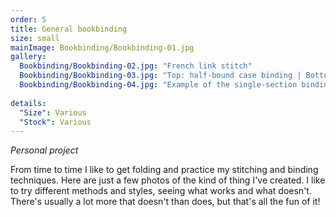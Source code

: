 ```yaml
---
order: 5
title: General bookbinding
size: small
mainImage: Bookbinding/Bookbinding-01.jpg
gallery:
  Bookbinding/Bookbinding-02.jpg: "French link stitch"
  Bookbinding/Bookbinding-03.jpg: "Top: half-bound case binding | Bottom: single-section cloth case binding"
  Bookbinding/Bookbinding-04.jpg: "Example of the single-section binding"
  
details:
  "Size": Various
  "Stock": Various
---
```


_Personal project_

From time to time I like to get folding and practice my stitching and binding techniques. Here are just a few photos of the kind of thing I've created. I like to try different methods and styles, seeing what works and what doesn't. There's usually a lot more that doesn't than does, but that's all the fun of it!
